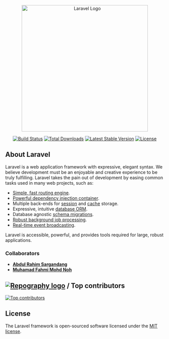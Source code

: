 <p align="center"><a href="https://laravel.com" target="_blank"><img src="https://raw.githubusercontent.com/laravel/art/master/logo-lockup/5%20SVG/2%20CMYK/1%20Full%20Color/laravel-logolockup-cmyk-red.svg" width="400" alt="Laravel Logo"></a></p>

<p align="center">
<a href="https://github.com/laravel/framework/actions"><img src="https://github.com/laravel/framework/workflows/tests/badge.svg" alt="Build Status"></a>
<a href="https://packagist.org/packages/laravel/framework"><img src="https://img.shields.io/packagist/dt/laravel/framework" alt="Total Downloads"></a>
<a href="https://packagist.org/packages/laravel/framework"><img src="https://img.shields.io/packagist/v/laravel/framework" alt="Latest Stable Version"></a>
<a href="https://packagist.org/packages/laravel/framework"><img src="https://img.shields.io/packagist/l/laravel/framework" alt="License"></a>
</p>

## About Laravel

Laravel is a web application framework with expressive, elegant syntax. We believe development must be an enjoyable and creative experience to be truly fulfilling. Laravel takes the pain out of development by easing common tasks used in many web projects, such as:

- [Simple, fast routing engine](https://laravel.com/docs/routing).
- [Powerful dependency injection container](https://laravel.com/docs/container).
- Multiple back-ends for [session](https://laravel.com/docs/session) and [cache](https://laravel.com/docs/cache) storage.
- Expressive, intuitive [database ORM](https://laravel.com/docs/eloquent).
- Database agnostic [schema migrations](https://laravel.com/docs/migrations).
- [Robust background job processing](https://laravel.com/docs/queues).
- [Real-time event broadcasting](https://laravel.com/docs/broadcasting).

Laravel is accessible, powerful, and provides tools required for large, robust applications.

### Collaborators

- **[Abdul Rahim Sargandang](https://github.com/rahimsargandang)** 
- **[Muhamad Fahmi Mohd Noh](https://github.com/fahmiiinoh)**


## [![Repography logo](https://images.repography.com/logo.svg)](https://repography.com) / Top contributors
[![Top contributors](https://images.repography.com/47017398/rnfwebdev/UKMVote/top-contributors/MS9SMBZQDDha0Dm72AUNfOg5LUNn8KdtdiZyiH8l4RM/HbzbUNikuyLcN-OsR7ngpScX8VHNtFLDw8akFY8aCCw_table.svg)](https://github.com/rnfwebdev/UKMVote/graphs/contributors)


 
## License

The Laravel framework is open-sourced software licensed under the [MIT license](https://opensource.org/licenses/MIT).
